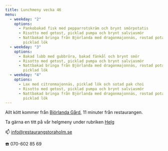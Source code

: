 ```yaml
---
title: Lunchmeny vecka 46
menu:
  - weekday: "2"
    options:
      - Pankobakad fisk med pepparrotskräm och brynt smörpotatis
      - Risotto med getost, picklad pumpa och brynt salviasmör
      - Nattbakad bringa från Björlanda med dragonmajonnäs, rostad potatis och
        picklad lök
  - weekday: "3"
    options:
      - Bakad lubb med gubbröra, bakad fänkål och brynt smör
      - Risotto med getost, picklad pumpa och brynt salviasmör
      - Nattbakad bringa från Björlanda med dragonmajonnäs, rostad potatis och
        picklad lök
  - weekday: "4"
    options:
      - Lax med citronmajonnäs, picklad lök och sotad pak choi
      - Risotto med getost, picklad pumpa och brynt salviasmör
      - Nattbakad bringa från Björlanda med dragonmajonnäs, rostad potatis och
        picklad lök
---
```

Allt kött kommer från [Björlanda Gård](https://www.bjorlandagard.se), 11 minuter från restaurangen. [](http://www.bjorlandagard.se)

[](http://www.bjorlandagard.se)Ta gärna en titt på vår helgmeny under rubriken [Helg](https://www.restaurangstoraholm.se/helg/?i=2)

📫 info@restaurangstoraholm.se

☎️ 070-602 85 69